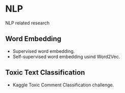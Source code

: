 # NLP
NLP related research

Word Embedding
-----------------------------------
* Supervised word embedding.
* Self-supervised word embedding usind Word2Vec.

Toxic Text Classification
-----------------------------------
* Kaggle Toxic Comment Classification challenge.
